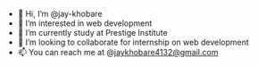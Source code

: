 - 👋 Hi, I’m @jay-khobare
- 👀 I’m interested in web development 
- 🌱 I’m currently study at Prestige Institute
- 💞️ I’m looking to collaborate for internship on web development
- 📫 You can reach me at @jaykhobare4132@gmail.com

<!---
jay-khobare/jay-khobare is a ✨ special ✨ repository because its `README.md` (this file) appears on your GitHub profile.
You can click the Preview link to take a look at your changes.
--->
